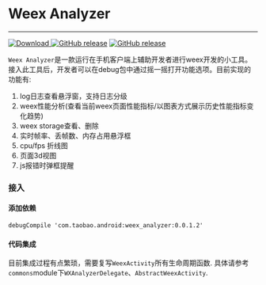 # Weex Analyzer

---

[ ![Download](https://api.bintray.com/packages/chuyi/maven/weex_analyzer/images/download.svg) ](https://bintray.com/chuyi/maven/weex_analyzer/_latestVersion)[![GitHub release](https://img.shields.io/badge/release-v0.0.3.0-brightgreen.svg)](https://github.com/weexteam/weex-analyzer-android/releases/latest) [![GitHub release](https://img.shields.io/badge/license-%20Apache--2.0-yellowgreen.svg)](https://github.com/weexteam/weex-analyzer-android/blob/master/LICENSE)

`Weex Analyzer`是一款运行在手机客户端上辅助开发者进行weex开发的小工具。
接入此工具后，开发者可以在debug包中通过摇一摇打开功能选项。目前实现的功能有:

1. log日志查看悬浮窗，支持日志分级
2. weex性能分析(查看当前weex页面性能指标/以图表方式展示历史性能指标变化趋势)
3. weex storage查看、删除
4. 实时帧率、丢帧数、内存占用悬浮框
5. cpu/fps 折线图
6. 页面3d视图
7. js报错时弹框提醒


### 接入

#### 添加依赖

```
debugCompile 'com.taobao.android:weex_analyzer:0.0.1.2'
```

#### 代码集成

目前集成过程有点繁琐，需要复写`WeexActivity`所有生命周期函数. 具体请参考`commons`module下`WXAnalyzerDelegate`、`AbstractWeexActivity`.






